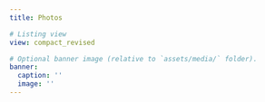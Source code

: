 ```yaml
---
title: Photos

# Listing view
view: compact_revised

# Optional banner image (relative to `assets/media/` folder).
banner:
  caption: ''
  image: ''
---
```


